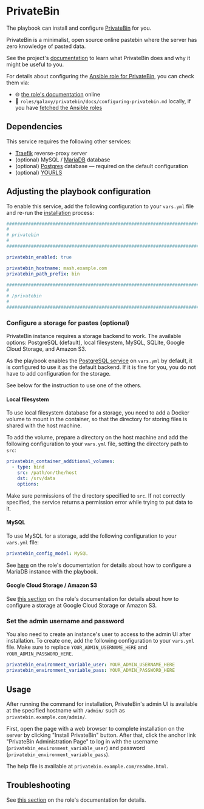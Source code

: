<!--
SPDX-FileCopyrightText: 2020 - 2024 MDAD project contributors
SPDX-FileCopyrightText: 2020 - 2024 Slavi Pantaleev
SPDX-FileCopyrightText: 2020 Aaron Raimist
SPDX-FileCopyrightText: 2020 Chris van Dijk
SPDX-FileCopyrightText: 2020 Dominik Zajac
SPDX-FileCopyrightText: 2020 Mickaël Cornière
SPDX-FileCopyrightText: 2022 François Darveau
SPDX-FileCopyrightText: 2022 Julian Foad
SPDX-FileCopyrightText: 2022 Warren Bailey
SPDX-FileCopyrightText: 2023 Antonis Christofides
SPDX-FileCopyrightText: 2023 Felix Stupp
SPDX-FileCopyrightText: 2023 Julian-Samuel Gebühr
SPDX-FileCopyrightText: 2023 Pierre 'McFly' Marty
SPDX-FileCopyrightText: 2024 - 2025 Suguru Hirahara

SPDX-License-Identifier: AGPL-3.0-or-later
-->

# PrivateBin

The playbook can install and configure [PrivateBin](https://privatebin.info) for you.

PrivateBin is a minimalist, open source online pastebin where the server has zero knowledge of pasted data.

See the project's [documentation](https://github.com/PrivateBin/PrivateBin/tree/master/doc) to learn what PrivateBin does and why it might be useful to you.

For details about configuring the [Ansible role for PrivateBin](https://codeberg.org/acioustick/ansible-role-privatebin), you can check them via:
- 🌐 [the role's documentation](https://codeberg.org/acioustick/ansible-role-privatebin/src/branch/master/docs/configuring-privatebin.md) online
- 📁 `roles/galaxy/privatebin/docs/configuring-privatebin.md` locally, if you have [fetched the Ansible roles](../installing.md)

## Dependencies

This service requires the following other services:

- [Traefik](traefik.md) reverse-proxy server
- (optional) MySQL / [MariaDB](mariadb.md) database
- (optional) [Postgres](postgres.md) database — required on the default configuration
- (optional) [YOURLS](yourls.md)

## Adjusting the playbook configuration

To enable this service, add the following configuration to your `vars.yml` file and re-run the [installation](../installing.md) process:

```yaml
########################################################################
#                                                                      #
# privatebin                                                           #
#                                                                      #
########################################################################

privatebin_enabled: true

privatebin_hostname: mash.example.com
privatebin_path_prefix: bin

########################################################################
#                                                                      #
# /privatebin                                                          #
#                                                                      #
########################################################################
```

### Configure a storage for pastes (optional)

PrivateBin instance requires a storage backend to work. The available options: PostgreSQL (default), local filesystem, MySQL, SQLite, Google Cloud Storage, and Amazon S3.

As the playbook enables the [PostgreSQL service](postgres.md) on `vars.yml` by default, it is configured to use it as the default backend. If it is fine for you, you do not have to add configuration for the storage.

See below for the instruction to use one of the others.

#### Local filesystem

To use local filesystem database for a storage, you need to add a Docker volume to mount in the container, so that the directory for storing files is shared with the host machine.

To add the volume, prepare a directory on the host machine and add the following configuration to your `vars.yml` file, setting the directory path to `src`:

```yaml
privatebin_container_additional_volumes:
  - type: bind
    src: /path/on/the/host
    dst: /srv/data
    options:
```

Make sure permissions of the directory specified to `src`. If not correctly specified, the service returns a permission error while trying to put data to it.

#### MySQL

To use MySQL for a storage, add the following configuration to your `vars.yml` file:

```yaml
privatebin_config_model: MySQL
```

See [here](mariadb.md) on the role's documentation for details about how to configure a MariaDB instance with the playbook.

#### Google Cloud Storage / Amazon S3

See [this section](https://codeberg.org/acioustick/ansible-role-privatebin/src/branch/master/docs/configuring-privatebin.md#configure-a-storage-for-pastes) on the role's documentation for details about how to configure a storage at Google Cloud Storage or Amazon S3.

### Set the admin username and password

You also need to create an instance's user to access to the admin UI after installation. To create one, add the following configuration to your `vars.yml` file. Make sure to replace `YOUR_ADMIN_USERNAME_HERE` and `YOUR_ADMIN_PASSWORD_HERE`.

```yaml
privatebin_environment_variable_user: YOUR_ADMIN_USERNAME_HERE
privatebin_environment_variable_pass: YOUR_ADMIN_PASSWORD_HERE
```

## Usage

After running the command for installation, PrivateBin's admin UI is available at the specified hostname with `/admin/` such as `privatebin.example.com/admin/`.

First, open the page with a web browser to complete installation on the server by clicking "Install PrivateBin" button. After that, click the anchor link "PrivateBin Administration Page" to log in with the username (`privatebin_environment_variable_user`) and password (`privatebin_environment_variable_pass`).

The help file is available at `privatebin.example.com/readme.html`.

## Troubleshooting

See [this section](https://codeberg.org/acioustick/ansible-role-privatebin/src/branch/master/docs/configuring-privatebin.md#troubleshooting) on the role's documentation for details.
